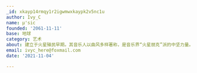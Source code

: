 ```yaml
---
_id: xkayp14rmqy1r2igwmwxkaypk2v5nc1u
author: Ivy_C
name: μ'sic
founded: '2061-11-11'
base: 地球
category: 艺术
about: 建立于火星殖民早期。其音乐人以曲风多样著称，是音乐界“火星朋克”派的中坚力量。曾为知名音乐游戏_Shyrens_提供大量曲目
email: ivyc_here@foxmail.com
date: '2021-11-04'

---
```

